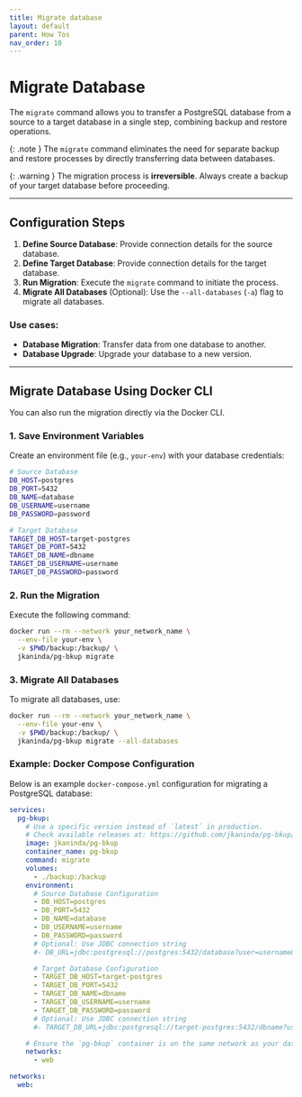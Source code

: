 ```yaml
---
title: Migrate database
layout: default
parent: How Tos
nav_order: 10
---
```


# Migrate Database

The `migrate` command allows you to transfer a PostgreSQL database from a source to a target database in a single step, combining backup and restore operations.

{: .note }
The `migrate` command eliminates the need for separate backup and restore processes by directly transferring data between databases.

{: .warning }
The migration process is **irreversible**. Always create a backup of your target database before proceeding.

---

## Configuration Steps

1. **Define Source Database**: Provide connection details for the source database.
2. **Define Target Database**: Provide connection details for the target database.
3. **Run Migration**: Execute the `migrate` command to initiate the process.
4. **Migrate All Databases** (Optional): Use the `--all-databases` (`-a`) flag to migrate all databases.

### Use cases:
- **Database Migration**: Transfer data from one database to another.
- **Database Upgrade**: Upgrade your database to a new version.

---

## Migrate Database Using Docker CLI

You can also run the migration directly via the Docker CLI.

### 1. Save Environment Variables

Create an environment file (e.g., `your-env`) with your database credentials:

```bash
# Source Database
DB_HOST=postgres
DB_PORT=5432
DB_NAME=database
DB_USERNAME=username
DB_PASSWORD=password

# Target Database
TARGET_DB_HOST=target-postgres
TARGET_DB_PORT=5432
TARGET_DB_NAME=dbname
TARGET_DB_USERNAME=username
TARGET_DB_PASSWORD=password
```

### 2. Run the Migration

Execute the following command:

```bash
docker run --rm --network your_network_name \
  --env-file your-env \
  -v $PWD/backup:/backup/ \
  jkaninda/pg-bkup migrate
```

### 3. Migrate All Databases

To migrate all databases, use:

```bash
docker run --rm --network your_network_name \
  --env-file your-env \
  -v $PWD/backup:/backup/ \
  jkaninda/pg-bkup migrate --all-databases
```

### Example: Docker Compose Configuration

Below is an example `docker-compose.yml` configuration for migrating a PostgreSQL database:

```yaml
services:
  pg-bkup:
    # Use a specific version instead of `latest` in production.
    # Check available releases at: https://github.com/jkaninda/pg-bkup/releases
    image: jkaninda/pg-bkup
    container_name: pg-bkup
    command: migrate
    volumes:
      - ./backup:/backup
    environment:
      # Source Database Configuration
      - DB_HOST=postgres
      - DB_PORT=5432
      - DB_NAME=database
      - DB_USERNAME=username
      - DB_PASSWORD=password
      # Optional: Use JDBC connection string
      #- DB_URL=jdbc:postgresql://postgres:5432/database?user=username&password=password

      # Target Database Configuration
      - TARGET_DB_HOST=target-postgres
      - TARGET_DB_PORT=5432
      - TARGET_DB_NAME=dbname
      - TARGET_DB_USERNAME=username
      - TARGET_DB_PASSWORD=password
      # Optional: Use JDBC connection string
      #- TARGET_DB_URL=jdbc:postgresql://target-postgres:5432/dbname?user=username&password=password

    # Ensure the `pg-bkup` container is on the same network as your databases
    networks:
      - web

networks:
  web:
```
